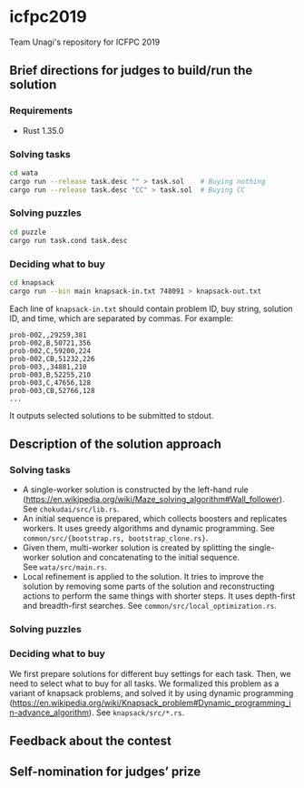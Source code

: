 # icfpc2019
Team Unagi's repository for ICFPC 2019

## Brief directions for judges to build/run the solution

### Requirements

* Rust 1.35.0

### Solving tasks

```bash
cd wata
cargo run --release task.desc "" > task.sol    # Buying nothing
cargo run --release task.desc "CC" > task.sol  # Buying CC
```

### Solving puzzles

```bash
cd puzzle
cargo run task.cond task.desc
```

### Deciding what to buy

```bash
cd knapsack
cargo run --bin main knapsack-in.txt 748091 > knapsack-out.txt
```

Each line of `knapsack-in.txt` should 
contain problem ID, buy string, solution ID, and time,
which are separated by commas.
For example:

```text
prob-002,,29259,381
prob-002,B,50721,356
prob-002,C,59200,224
prob-002,CB,51232,226
prob-003,,34881,210
prob-003,B,52255,210
prob-003,C,47656,128
prob-003,CB,52766,128
...
```

It outputs selected solutions to be submitted to stdout.


## Description of the solution approach

### Solving tasks

* A single-worker solution
 is constructed by the left-hand rule
(https://en.wikipedia.org/wiki/Maze_solving_algorithm#Wall_follower).
See `chokudai/src/lib.rs`. 
* An initial sequence is prepared, which collects boosters
and replicates workers.
It uses greedy algorithms and dynamic programming.
See `common/src/{bootstrap.rs, bootstrap_clone.rs}`.
* Given them, multi-worker solution is
created by splitting the single-worker solution
and concatenating to the initial sequence.  
See `wata/src/main.rs`.
* Local refinement is applied to the solution.
It tries to improve the solution
by removing some parts of the solution
and reconstructing actions to perform the same things with shorter steps.
It uses depth-first and breadth-first searches.
See `common/src/local_optimization.rs`.

### Solving puzzles




### Deciding what to buy

We first prepare solutions
for different buy settings for each task.
Then, we need to select what to buy for all tasks.
We formalized this problem as a variant of knapsack problems,
and solved it by using dynamic programming
(https://en.wikipedia.org/wiki/Knapsack_problem#Dynamic_programming_in-advance_algorithm).
See `knapsack/src/*.rs`.


## Feedback about the contest


## Self-nomination for judges’ prize


